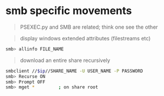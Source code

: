 # smb specific movements

> PSEXEC.py and SMB are related; think one see the other


> display windows extended attributes (filestreams etc)
```sh
smb> allinfo FILE_NAME
```

> download an entire share recursively
```sh
smbclient //$ip//SHARE_NAME -U USER_NAME -P PASSWORD
smb> Recurse ON
smb> Prompt OFF
smb> mget *  		; on share root
```


